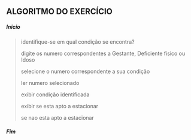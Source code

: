 ## ALGORITMO DO EXERCÍCIO

##### Inicio 

 > identifique-se em qual condição se encontra? 
 > 
 > digite os numero correspondentes a Gestante, Deficiente fisico ou Idoso  
 > 
 > selecione o numero correspondente a sua condição
 > 
 > ler numero selecionado 
 > 
 > exibir condição identificada
 > 
 > exibir se esta apto a estacionar 
 > 
 > se nao esta apto a estacionar

##### Fim
